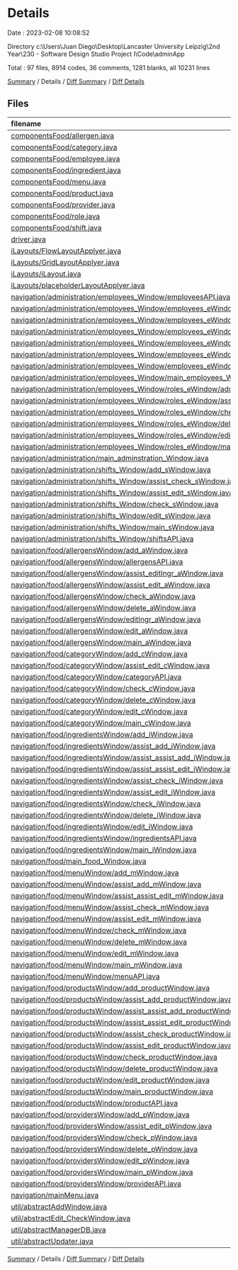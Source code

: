 # Details

Date : 2023-02-08 10:08:52

Directory c:\\Users\\Juan Diego\\Desktop\\Lancaster University Leipzig\\2nd Year\\230 - Software Design Studio Project I\\Code\\adminApp

Total : 97 files,  8914 codes, 36 comments, 1281 blanks, all 10231 lines

[Summary](results.md) / Details / [Diff Summary](diff.md) / [Diff Details](diff-details.md)

## Files
| filename | language | code | comment | blank | total |
| :--- | :--- | ---: | ---: | ---: | ---: |
| [componentsFood/allergen.java](/componentsFood/allergen.java) | Java | 18 | 0 | 7 | 25 |
| [componentsFood/category.java](/componentsFood/category.java) | Java | 23 | 0 | 8 | 31 |
| [componentsFood/employee.java](/componentsFood/employee.java) | Java | 38 | 0 | 10 | 48 |
| [componentsFood/ingredient.java](/componentsFood/ingredient.java) | Java | 50 | 0 | 12 | 62 |
| [componentsFood/menu.java](/componentsFood/menu.java) | Java | 33 | 0 | 10 | 43 |
| [componentsFood/product.java](/componentsFood/product.java) | Java | 33 | 0 | 9 | 42 |
| [componentsFood/provider.java](/componentsFood/provider.java) | Java | 23 | 0 | 8 | 31 |
| [componentsFood/role.java](/componentsFood/role.java) | Java | 18 | 0 | 7 | 25 |
| [componentsFood/shift.java](/componentsFood/shift.java) | Java | 50 | 0 | 12 | 62 |
| [driver.java](/driver.java) | Java | 6 | 0 | 1 | 7 |
| [iLayouts/FlowLayoutApplyer.java](/iLayouts/FlowLayoutApplyer.java) | Java | 12 | 0 | 5 | 17 |
| [iLayouts/GridLayoutApplyer.java](/iLayouts/GridLayoutApplyer.java) | Java | 18 | 0 | 5 | 23 |
| [iLayouts/iLayout.java](/iLayouts/iLayout.java) | Java | 4 | 0 | 2 | 6 |
| [iLayouts/placeholderLayoutApplyer.java](/iLayouts/placeholderLayoutApplyer.java) | Java | 9 | 0 | 4 | 13 |
| [navigation/administration/employees_Window/employeesAPI.java](/navigation/administration/employees_Window/employeesAPI.java) | Java | 327 | 1 | 25 | 353 |
| [navigation/administration/employees_Window/employees_eWindow/add_eWindow.java](/navigation/administration/employees_Window/employees_eWindow/add_eWindow.java) | Java | 83 | 0 | 17 | 100 |
| [navigation/administration/employees_Window/employees_eWindow/assist_edit_eWindow.java](/navigation/administration/employees_Window/employees_eWindow/assist_edit_eWindow.java) | Java | 124 | 0 | 19 | 143 |
| [navigation/administration/employees_Window/employees_eWindow/check_eWindow.java](/navigation/administration/employees_Window/employees_eWindow/check_eWindow.java) | Java | 53 | 0 | 11 | 64 |
| [navigation/administration/employees_Window/employees_eWindow/delete_eWindow.java](/navigation/administration/employees_Window/employees_eWindow/delete_eWindow.java) | Java | 70 | 0 | 12 | 82 |
| [navigation/administration/employees_Window/employees_eWindow/edit_eWindow.java](/navigation/administration/employees_Window/employees_eWindow/edit_eWindow.java) | Java | 63 | 0 | 14 | 77 |
| [navigation/administration/employees_Window/employees_eWindow/main_eWindow.java](/navigation/administration/employees_Window/employees_eWindow/main_eWindow.java) | Java | 58 | 0 | 9 | 67 |
| [navigation/administration/employees_Window/main_employees_Window.java](/navigation/administration/employees_Window/main_employees_Window.java) | Java | 44 | 0 | 9 | 53 |
| [navigation/administration/employees_Window/roles_eWindow/add_rWindow.java](/navigation/administration/employees_Window/roles_eWindow/add_rWindow.java) | Java | 49 | 0 | 10 | 59 |
| [navigation/administration/employees_Window/roles_eWindow/assist_edit_rWindow.java](/navigation/administration/employees_Window/roles_eWindow/assist_edit_rWindow.java) | Java | 78 | 0 | 14 | 92 |
| [navigation/administration/employees_Window/roles_eWindow/check_rWindow.java](/navigation/administration/employees_Window/roles_eWindow/check_rWindow.java) | Java | 47 | 0 | 12 | 59 |
| [navigation/administration/employees_Window/roles_eWindow/delete_rWindow.java](/navigation/administration/employees_Window/roles_eWindow/delete_rWindow.java) | Java | 72 | 0 | 11 | 83 |
| [navigation/administration/employees_Window/roles_eWindow/edit_rWindow.java](/navigation/administration/employees_Window/roles_eWindow/edit_rWindow.java) | Java | 64 | 0 | 11 | 75 |
| [navigation/administration/employees_Window/roles_eWindow/main_rWindow.java](/navigation/administration/employees_Window/roles_eWindow/main_rWindow.java) | Java | 58 | 0 | 9 | 67 |
| [navigation/administration/main_adminstration_Window.java](/navigation/administration/main_adminstration_Window.java) | Java | 48 | 2 | 9 | 59 |
| [navigation/administration/shifts_Window/add_sWindow.java](/navigation/administration/shifts_Window/add_sWindow.java) | Java | 150 | 1 | 19 | 170 |
| [navigation/administration/shifts_Window/assist_check_sWindow.java](/navigation/administration/shifts_Window/assist_check_sWindow.java) | Java | 63 | 2 | 10 | 75 |
| [navigation/administration/shifts_Window/assist_edit_sWindow.java](/navigation/administration/shifts_Window/assist_edit_sWindow.java) | Java | 146 | 1 | 19 | 166 |
| [navigation/administration/shifts_Window/check_sWindow.java](/navigation/administration/shifts_Window/check_sWindow.java) | Java | 68 | 0 | 10 | 78 |
| [navigation/administration/shifts_Window/edit_sWindow.java](/navigation/administration/shifts_Window/edit_sWindow.java) | Java | 68 | 0 | 10 | 78 |
| [navigation/administration/shifts_Window/main_sWindow.java](/navigation/administration/shifts_Window/main_sWindow.java) | Java | 54 | 4 | 9 | 67 |
| [navigation/administration/shifts_Window/shiftsAPI.java](/navigation/administration/shifts_Window/shiftsAPI.java) | Java | 311 | 2 | 23 | 336 |
| [navigation/food/allergensWindow/add_aWindow.java](/navigation/food/allergensWindow/add_aWindow.java) | Java | 49 | 0 | 11 | 60 |
| [navigation/food/allergensWindow/allergensAPI.java](/navigation/food/allergensWindow/allergensAPI.java) | Java | 243 | 4 | 17 | 264 |
| [navigation/food/allergensWindow/assist_editIngr_aWindow.java](/navigation/food/allergensWindow/assist_editIngr_aWindow.java) | Java | 116 | 0 | 18 | 134 |
| [navigation/food/allergensWindow/assist_edit_aWindow.java](/navigation/food/allergensWindow/assist_edit_aWindow.java) | Java | 80 | 0 | 13 | 93 |
| [navigation/food/allergensWindow/check_aWindow.java](/navigation/food/allergensWindow/check_aWindow.java) | Java | 46 | 0 | 12 | 58 |
| [navigation/food/allergensWindow/delete_aWindow.java](/navigation/food/allergensWindow/delete_aWindow.java) | Java | 77 | 0 | 12 | 89 |
| [navigation/food/allergensWindow/editIngr_aWindow.java](/navigation/food/allergensWindow/editIngr_aWindow.java) | Java | 80 | 0 | 14 | 94 |
| [navigation/food/allergensWindow/edit_aWindow.java](/navigation/food/allergensWindow/edit_aWindow.java) | Java | 63 | 0 | 14 | 77 |
| [navigation/food/allergensWindow/main_aWindow.java](/navigation/food/allergensWindow/main_aWindow.java) | Java | 66 | 0 | 6 | 72 |
| [navigation/food/categoryWindow/add_cWindow.java](/navigation/food/categoryWindow/add_cWindow.java) | Java | 63 | 0 | 9 | 72 |
| [navigation/food/categoryWindow/assist_edit_cWindow.java](/navigation/food/categoryWindow/assist_edit_cWindow.java) | Java | 87 | 0 | 14 | 101 |
| [navigation/food/categoryWindow/categoryAPI.java](/navigation/food/categoryWindow/categoryAPI.java) | Java | 258 | 3 | 17 | 278 |
| [navigation/food/categoryWindow/check_cWindow.java](/navigation/food/categoryWindow/check_cWindow.java) | Java | 52 | 0 | 12 | 64 |
| [navigation/food/categoryWindow/delete_cWindow.java](/navigation/food/categoryWindow/delete_cWindow.java) | Java | 72 | 0 | 12 | 84 |
| [navigation/food/categoryWindow/edit_cWindow.java](/navigation/food/categoryWindow/edit_cWindow.java) | Java | 68 | 0 | 12 | 80 |
| [navigation/food/categoryWindow/main_cWindow.java](/navigation/food/categoryWindow/main_cWindow.java) | Java | 58 | 0 | 9 | 67 |
| [navigation/food/ingredientsWindow/add_iWindow.java](/navigation/food/ingredientsWindow/add_iWindow.java) | Java | 64 | 0 | 10 | 74 |
| [navigation/food/ingredientsWindow/assist_add_iWindow.java](/navigation/food/ingredientsWindow/assist_add_iWindow.java) | Java | 99 | 0 | 14 | 113 |
| [navigation/food/ingredientsWindow/assist_assist_add_iWindow.java](/navigation/food/ingredientsWindow/assist_assist_add_iWindow.java) | Java | 115 | 0 | 17 | 132 |
| [navigation/food/ingredientsWindow/assist_assist_edit_iWindow.java](/navigation/food/ingredientsWindow/assist_assist_edit_iWindow.java) | Java | 147 | 0 | 18 | 165 |
| [navigation/food/ingredientsWindow/assist_check_iWindow.java](/navigation/food/ingredientsWindow/assist_check_iWindow.java) | Java | 72 | 0 | 18 | 90 |
| [navigation/food/ingredientsWindow/assist_edit_iWindow.java](/navigation/food/ingredientsWindow/assist_edit_iWindow.java) | Java | 135 | 0 | 16 | 151 |
| [navigation/food/ingredientsWindow/check_iWindow.java](/navigation/food/ingredientsWindow/check_iWindow.java) | Java | 87 | 0 | 13 | 100 |
| [navigation/food/ingredientsWindow/delete_iWindow.java](/navigation/food/ingredientsWindow/delete_iWindow.java) | Java | 115 | 0 | 16 | 131 |
| [navigation/food/ingredientsWindow/edit_iWindow.java](/navigation/food/ingredientsWindow/edit_iWindow.java) | Java | 75 | 0 | 14 | 89 |
| [navigation/food/ingredientsWindow/ingredientsAPI.java](/navigation/food/ingredientsWindow/ingredientsAPI.java) | Java | 466 | 6 | 34 | 506 |
| [navigation/food/ingredientsWindow/main_iWindow.java](/navigation/food/ingredientsWindow/main_iWindow.java) | Java | 67 | 0 | 9 | 76 |
| [navigation/food/main_food_Window.java](/navigation/food/main_food_Window.java) | Java | 69 | 0 | 9 | 78 |
| [navigation/food/menuWindow/add_mWindow.java](/navigation/food/menuWindow/add_mWindow.java) | Java | 80 | 0 | 13 | 93 |
| [navigation/food/menuWindow/assist_add_mWindow.java](/navigation/food/menuWindow/assist_add_mWindow.java) | Java | 146 | 0 | 20 | 166 |
| [navigation/food/menuWindow/assist_assist_edit_mWindow.java](/navigation/food/menuWindow/assist_assist_edit_mWindow.java) | Java | 232 | 0 | 28 | 260 |
| [navigation/food/menuWindow/assist_check_mWindow.java](/navigation/food/menuWindow/assist_check_mWindow.java) | Java | 63 | 0 | 13 | 76 |
| [navigation/food/menuWindow/assist_edit_mWindow.java](/navigation/food/menuWindow/assist_edit_mWindow.java) | Java | 119 | 0 | 15 | 134 |
| [navigation/food/menuWindow/check_mWindow.java](/navigation/food/menuWindow/check_mWindow.java) | Java | 75 | 0 | 14 | 89 |
| [navigation/food/menuWindow/delete_mWindow.java](/navigation/food/menuWindow/delete_mWindow.java) | Java | 80 | 0 | 14 | 94 |
| [navigation/food/menuWindow/edit_mWindow.java](/navigation/food/menuWindow/edit_mWindow.java) | Java | 77 | 0 | 13 | 90 |
| [navigation/food/menuWindow/main_mWindow.java](/navigation/food/menuWindow/main_mWindow.java) | Java | 58 | 0 | 9 | 67 |
| [navigation/food/menuWindow/menuAPI.java](/navigation/food/menuWindow/menuAPI.java) | Java | 259 | 1 | 21 | 281 |
| [navigation/food/productsWindow/add_productWindow.java](/navigation/food/productsWindow/add_productWindow.java) | Java | 99 | 0 | 17 | 116 |
| [navigation/food/productsWindow/assist_add_productWindow.java](/navigation/food/productsWindow/assist_add_productWindow.java) | Java | 169 | 0 | 21 | 190 |
| [navigation/food/productsWindow/assist_assist_add_productWindow.java](/navigation/food/productsWindow/assist_assist_add_productWindow.java) | Java | 103 | 0 | 19 | 122 |
| [navigation/food/productsWindow/assist_assist_edit_productWindow.java](/navigation/food/productsWindow/assist_assist_edit_productWindow.java) | Java | 265 | 0 | 28 | 293 |
| [navigation/food/productsWindow/assist_check_productWindow.java](/navigation/food/productsWindow/assist_check_productWindow.java) | Java | 69 | 0 | 15 | 84 |
| [navigation/food/productsWindow/assist_edit_productWindow.java](/navigation/food/productsWindow/assist_edit_productWindow.java) | Java | 121 | 0 | 15 | 136 |
| [navigation/food/productsWindow/check_productWindow.java](/navigation/food/productsWindow/check_productWindow.java) | Java | 77 | 0 | 15 | 92 |
| [navigation/food/productsWindow/delete_productWindow.java](/navigation/food/productsWindow/delete_productWindow.java) | Java | 107 | 0 | 17 | 124 |
| [navigation/food/productsWindow/edit_productWindow.java](/navigation/food/productsWindow/edit_productWindow.java) | Java | 79 | 0 | 15 | 94 |
| [navigation/food/productsWindow/main_productWindow.java](/navigation/food/productsWindow/main_productWindow.java) | Java | 58 | 0 | 9 | 67 |
| [navigation/food/productsWindow/productAPI.java](/navigation/food/productsWindow/productAPI.java) | Java | 453 | 5 | 29 | 487 |
| [navigation/food/providersWindow/add_pWindow.java](/navigation/food/providersWindow/add_pWindow.java) | Java | 55 | 0 | 9 | 64 |
| [navigation/food/providersWindow/assist_edit_pWindow.java](/navigation/food/providersWindow/assist_edit_pWindow.java) | Java | 83 | 0 | 13 | 96 |
| [navigation/food/providersWindow/check_pWindow.java](/navigation/food/providersWindow/check_pWindow.java) | Java | 46 | 0 | 12 | 58 |
| [navigation/food/providersWindow/delete_pWindow.java](/navigation/food/providersWindow/delete_pWindow.java) | Java | 72 | 1 | 12 | 85 |
| [navigation/food/providersWindow/edit_pWindow.java](/navigation/food/providersWindow/edit_pWindow.java) | Java | 62 | 0 | 11 | 73 |
| [navigation/food/providersWindow/main_pWindow.java](/navigation/food/providersWindow/main_pWindow.java) | Java | 58 | 0 | 9 | 67 |
| [navigation/food/providersWindow/providerAPI.java](/navigation/food/providersWindow/providerAPI.java) | Java | 121 | 3 | 11 | 135 |
| [navigation/mainMenu.java](/navigation/mainMenu.java) | Java | 42 | 0 | 9 | 51 |
| [util/abstractAddWindow.java](/util/abstractAddWindow.java) | Java | 60 | 0 | 20 | 80 |
| [util/abstractEdit_CheckWindow.java](/util/abstractEdit_CheckWindow.java) | Java | 50 | 0 | 17 | 67 |
| [util/abstractManagerDB.java](/util/abstractManagerDB.java) | Java | 15 | 0 | 4 | 19 |
| [util/abstractUpdater.java](/util/abstractUpdater.java) | Java | 39 | 0 | 12 | 51 |

[Summary](results.md) / Details / [Diff Summary](diff.md) / [Diff Details](diff-details.md)